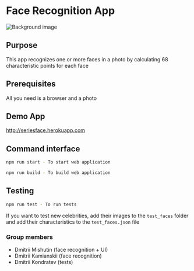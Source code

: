 # Face Recognition App
![Background image](Images/Banner.jpg)
## Purpose
This app recognizes one or more faces in a photo by calculating 68 characteristic points for each face
## Prerequisites
All you need is a browser and a photo
## Demo App
http://seriesface.herokuapp.com
## Command interface
```bash
npm run start - To start web application
```
```bash
npm run build - To build web application
```
## Testing
```bash
npm run test - To run tests
```
If you want to test new celebrities, add their images to the `test_faces` folder and add their characteristics to the `test_faces.json` file
### Group members
* Dmitrii Mishutin (face recognition + UI)
* Dmitrii Kamianskii (face recognition)
* Dmitrii Kondratev (tests)